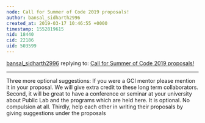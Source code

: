 ```yaml
---
node: Call for Summer of Code 2019 proposals!
author: bansal_sidharth2996
created_at: 2019-03-17 10:46:55 +0000
timestamp: 1552819615
nid: 18440
cid: 22186
uid: 503599
---
```




[bansal_sidharth2996](../profile/bansal_sidharth2996) replying to: [Call for Summer of Code 2019 proposals!](../notes/warren/02-28-2019/call-for-summer-of-code-2019-proposals)

----
  Three more optional suggestions:
If you were a GCI mentor please mention it in your proposal. We will give extra credit to these long term collaborators.
Second, it will be great to have a conference or seminar at your university about Public Lab and the programs which are held here. It is optional. No compulsion at all.
Thirdly, help each other in writing their proposals by giving suggestions under the proposals